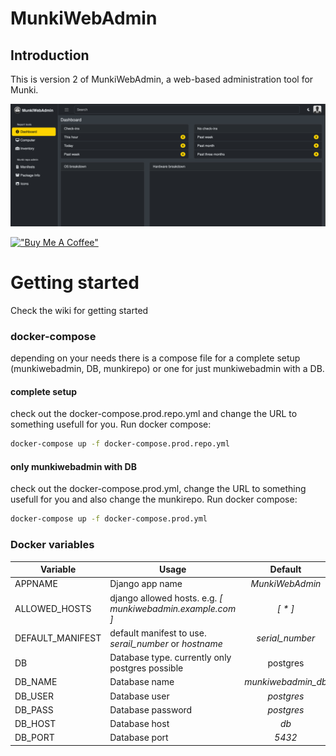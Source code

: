 # MunkiWebAdmin
## Introduction
This is version 2 of MunkiWebAdmin, a web-based administration tool for Munki.

![MunkiWebAdmin ScreenShot](doc/ScreenShot1.png "")

[!["Buy Me A Coffee"](https://www.buymeacoffee.com/assets/img/custom_images/orange_img.png)](https://www.buymeacoffee.com/stevekueng)

# Getting started

Check the wiki for getting started

### docker-compose
depending on your needs there is a compose file for a complete setup (munkiwebadmin, DB, munkirepo) or one for just munkiwebadmin with a DB.

#### complete setup
check out the docker-compose.prod.repo.yml and change the URL to something usefull for you.
Run docker compose:
```bash
docker-compose up -f docker-compose.prod.repo.yml 
```

#### only munkiwebadmin with DB
check out the docker-compose.prod.yml, change the URL to something usefull for you and also change the munkirepo.
Run docker compose:
```bash
docker-compose up -f docker-compose.prod.yml 
```


### Docker variables

| Variable      | Usage         | Default|
| ------------- |-------------|:------:|
| APPNAME      | Django app name | _MunkiWebAdmin_ |
| ALLOWED_HOSTS | django allowed hosts. e.g. _[ munkiwebadmin.example.com ]_ |_[ * ]_|
| DEFAULT_MANIFEST | default manifest to use. _serail_number_ or _hostname_     |_serial_number_ |
| DB | Database type. currently only postgres possible | postgres |
| DB_NAME | Database name | _munkiwebadmin_db_ |
| DB_USER | Database user     | _postgres_ |
| DB_PASS | Database password | _postgres_ |
| DB_HOST | Database host     | _db_       |
| DB_PORT | Database port     | _5432_     |


